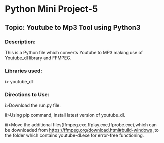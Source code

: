 # Python Mini Project-5
## Topic: Youtube to Mp3 Tool using Python3
### Description:
This is a Python file which converts Youtube to MP3 making use of Youtube_dl library and FFMPEG.
### Libraries used:
i> youtube_dl
### Directions to Use:
i>Download the run.py file.

ii>Using pip command, install latest version of youtube_dl.

iii>Move the additional files(ffmpeg.exe,ffplay.exe,ffprobe.exe),which can be downloaded from https://ffmpeg.org/download.html#build-windows ,to the folder which contains youtube-dl.exe for error-free functioning.

